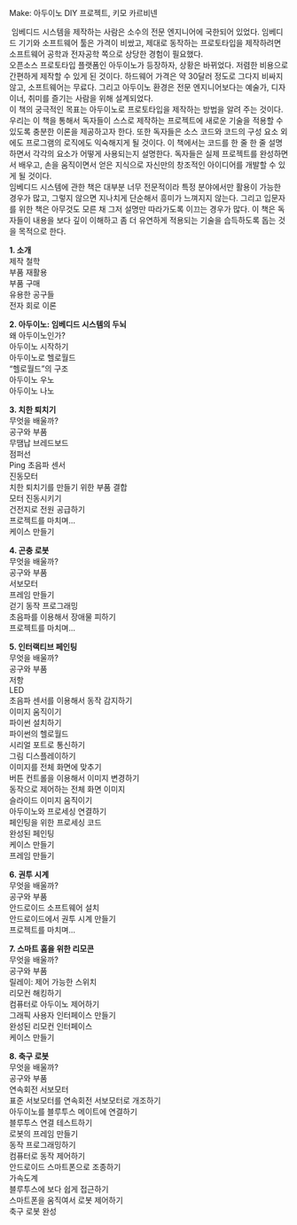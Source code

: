 
Make: 아두이노 DIY 프로젝트, 키모 카르비넨

 임베디드 시스템을 제작하는 사람은 소수의 전문 엔지니어에 국한되어 있었다. 임베디드 기기와 소프트웨어 툴은 가격이 비쌌고, 제대로 동작하는 프로토타입을 제작하려면 소프트웨어 공학과 전자공학 쪽으로 상당한 경험이 필요했다.  
오픈소스 프로토타입 플랫폼인 아두이노가 등장하자, 상황은 바뀌었다. 저렴한 비용으로 간편하게 제작할 수 있게 된 것이다. 하드웨어 가격은 약 30달러 정도로 그다지 비싸지 않고, 소프트웨어는 무료다. 그리고 아두이노 환경은 전문 엔지니어보다는 예술가, 디자이너, 취미를 즐기는 사람을 위해 설계되었다.  
이 책의 궁극적인 목표는 아두이노로 프로토타입을 제작하는 방법을 알려 주는 것이다. 우리는 이 책을 통해서 독자들이 스스로 제작하는 프로젝트에 새로운 기술을 적용할 수 있도록 충분한 이론을 제공하고자 한다. 또한 독자들은 소스 코드와 코드의 구성 요소 외에도 프로그램의 로직에도 익숙해지게 될 것이다. 이 책에서는 코드를 한 줄 한 줄 설명하면서 각각의 요소가 어떻게 사용되는지 설명한다. 독자들은 실제 프로젝트를 완성하면서 배우고, 손을 움직이면서 얻은 지식으로 자신만의 창조적인 아이디어를 개발할 수 있게 될 것이다.  
임베디드 시스템에 관한 책은 대부분 너무 전문적이라 특정 분야에서만 활용이 가능한 경우가 많고, 그렇지 않으면 지나치게 단순해서 흥미가 느껴지지 않는다. 그리고 입문자를 위한 책은 아무것도 모른 채 그저 설명만 따라가도록 이끄는 경우가 많다. 이 책은 독자들이 내용을 보다 깊이 이해하고 좀 더 유연하게 적용되는 기술을 습득하도록 돕는 것을 목적으로 한다.


**1. 소개**  
제작 철학  
부품 재활용  
부품 구매  
유용한 공구들  
전자 회로 이론  
  
**2. 아두이노: 임베디드 시스템의 두뇌**  
왜 아두이노인가?  
아두이노 시작하기  
아두이노로 헬로월드  
“헬로월드”의 구조  
아두이노 우노  
아두이노 나노  
  
**3. 치한 퇴치기**  
무엇을 배울까?  
공구와 부품  
무땜납 브레드보드  
점퍼선  
Ping 초음파 센서  
진동모터  
치한 퇴치기를 만들기 위한 부품 결합  
모터 진동시키기  
건전지로 전원 공급하기  
프로젝트를 마치며...  
케이스 만들기  
  
**4. 곤충 로봇**  
무엇을 배울까?  
공구와 부품  
서보모터  
프레임 만들기  
걷기 동작 프로그래밍  
초음파를 이용해서 장애물 피하기  
프로젝트를 마치며...  
  
**5. 인터랙티브 페인팅**  
무엇을 배울까?  
공구와 부품  
저항  
LED  
초음파 센서를 이용해서 동작 감지하기  
이미지 움직이기  
파이썬 설치하기  
파이썬의 헬로월드  
시리얼 포트로 통신하기  
그림 디스플레이하기  
이미지를 전체 화면에 맞추기  
버튼 컨트롤을 이용해서 이미지 변경하기  
동작으로 제어하는 전체 화면 이미지  
슬라이드 이미지 움직이기  
아두이노와 프로세싱 연결하기  
페인팅을 위한 프로세싱 코드  
완성된 페인팅  
케이스 만들기  
프레임 만들기  
  
**6. 권투 시계**  
무엇을 배울까?  
공구와 부품  
안드로이드 소프트웨어 설치  
안드로이드에서 권투 시계 만들기  
프로젝트를 마치며...  
  
**7. 스마트 홈을 위한 리모콘**  
무엇을 배울까?  
공구와 부품  
릴레이: 제어 가능한 스위치  
리모컨 해킹하기  
컴퓨터로 아두이노 제어하기  
그래픽 사용자 인터페이스 만들기  
완성된 리모컨 인터페이스  
케이스 만들기  
  
**8. 축구 로봇**  
무엇을 배울까?  
공구와 부품  
연속회전 서보모터  
표준 서보모터를 연속회전 서보모터로 개조하기  
아두이노를 블루투스 메이트에 연결하기  
블루투스 연결 테스트하기  
로봇의 프레임 만들기  
동작 프로그래밍하기  
컴퓨터로 동작 제어하기  
안드로이드 스마트폰으로 조종하기  
가속도계  
블루투스에 보다 쉽게 접근하기  
스마트폰을 움직여서 로봇 제어하기  
축구 로봇 완성

